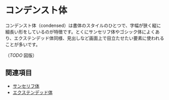 # コンデンスト体

コンデンスト体（condensed）は書体のスタイルのひとつで、字幅が狭く縦に細長い形をしているのが特徴です。とくにサンセリフ体やゴシック体によくあり、エクステンデッド体同様、見出しなど画面上で目立たせたい要素に使われることが多いです。

（*TODO* 図版）

## 関連項目

- [サンセリフ体](./sans-serif.md)
- [エクステンデッド体](./extended.md)
